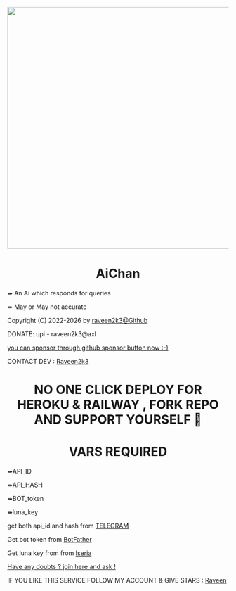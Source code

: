 <p align="center"><a href="https://t.me/ProjectBaka"><img src="https://image.myanimelist.net/ui/wsU6l_ESDA_gxeboYl6FTz6yNbsdA331ZKVRbyqleJTjwM9-x6i5hARsuxAzESQp1VCXP9wEmDBvSyzXwHrunq_A3HZukXD6uM6273fbPecSzJGM0ltKHQVLKJ8AdQt3cTXlivTt0z3vAiTGS4hyktYbyPn1m2tmW05Rs8vDI7Tt5vMisJmObtLoR67p54mH" width="550"></a></p> 

<h1 align="center">AiChan</h1>

<p> ➠ An Ai which responds for queries </p>
<p> ➠ May or May not accurate </p>

Copyright (C) 2022-2026 by <a href="https://github.com/raveen2k3">raveen2k3@Github</a>

DONATE: 
upi - raveen2k3@axl

<a href="https://github.com/sponsors/raveen2k3">you can sponsor through github sponsor button now :-)</a>


CONTACT DEV : <a href="https://t.me/raveen2k3">Raveen2k3</a>


<h1 align="center">NO ONE CLICK DEPLOY FOR HEROKU & RAILWAY , FORK REPO AND SUPPORT YOURSELF 🦖</h1>

<h1 align="center">VARS REQUIRED</h1>

<p>➠API_ID</p> 
<p>➠API_HASH</p>
<p>➠BOT_token</p>
<p>➠luna_key</p>

<p>get both api_id and hash from <a href="https://my.telegram.org/auth">TELEGRAM</a> </p>


<p> Get bot token from <a href="https://t.me/botfather">BotFather</a> </p>


<p> Get luna key from from <a href="https://t.me/IseriaBot">Iseria</a> </p>


<a href="https://t.me/BakaSupport">Have any doubts ? join here and ask !</a>

IF YOU LIKE THIS SERVICE FOLLOW MY ACCOUNT & GIVE STARS : <a href="https://github.com/raveen2k3">Raveen</a>
